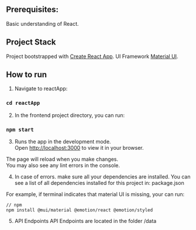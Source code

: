 ## Prerequisites:

Basic understanding of React.

## Project Stack

Project bootstrapped with [Create React App](https://github.com/facebook/create-react-app).
UI Framework [Material UI](https://mui.com/material-ui/).

## How to run

1. Navigate to reactApp:

### `cd reactApp`

2. In the frontend project directory, you can run:

### `npm start`

3. Runs the app in the development mode.\
   Open [http://localhost:3000](http://localhost:3000) to view it in your browser.

The page will reload when you make changes.\
You may also see any lint errors in the console.

4. In case of errors. make sure all your dependencies are installed. You can see a list of all dependencies installed for this project in: package.json

For example, if terminal indicates that material UI is missing, your can run:

```
// npm
npm install @mui/material @emotion/react @emotion/styled
```

5. API Endpoints
   API Endpoints are located in the folder /data
